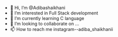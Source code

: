- 👋 Hi, I’m @Adibashaikhani
- 👀 I’m interested in Full Stack development
- 🌱 I’m currently learning C language
- 💞️ I’m looking to collaborate on ...
- 📫 How to reach me instagram--adiba_shaikhanii

<!---
Adibashaikhani/Adibashaikhani is a ✨ special ✨ repository because its `README.md` (this file) appears on your GitHub profile.
You can click the Preview link to take a look at your changes.
--->
